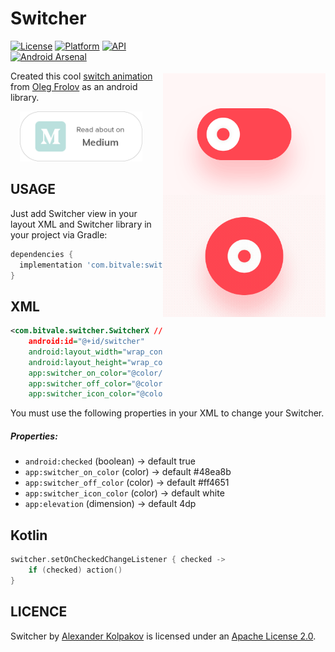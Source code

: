 # Switcher

<img src="/art/preview.gif" alt="sample" title="sample" width="260" height="390" align="right" vspace="52" />

[![License](https://img.shields.io/badge/License-Apache%202.0-blue.svg)](https://opensource.org/licenses/Apache-2.0)
[![Platform](https://img.shields.io/badge/platform-android-green.svg)](http://developer.android.com/index.html)
[![API](https://img.shields.io/badge/API-19%2B-brightgreen.svg?style=flat)](https://android-arsenal.com/api?level=19)
[![Android Arsenal](https://img.shields.io/badge/Android%20Arsenal-Switcher-orange.svg?style=flat)](https://android-arsenal.com/details/1/7460)

Created this cool [switch animation](https://dribbble.com/shots/5429846-Switcher-XLIV) from [Oleg Frolov](https://dribbble.com/Volorf) as an android library. 

<a href="https://android.jlelse.eu/android-dynamic-custom-view-is-easy-433258cbb80f">
  <img alt="Read on Medium" src="/art/medium.png" width="196" height="80" hspace="15" />
</a>

USAGE
-----

Just add Switcher view in your layout XML and Switcher library in your project via Gradle:

```gradle
dependencies {
  implementation 'com.bitvale:switcher:1.0.7'
}
```

XML
-----

```xml
<com.bitvale.switcher.SwitcherX // or SwitcherC
    android:id="@+id/switcher"
    android:layout_width="wrap_content"
    android:layout_height="wrap_content"
    app:switcher_on_color="@color/on_color"
    app:switcher_off_color="@color/off_color"
    app:switcher_icon_color="@color/icon_color" />
```

You must use the following properties in your XML to change your Switcher.


##### Properties:

* `android:checked`                 (boolean)   -> default  true
* `app:switcher_on_color`           (color)     -> default  #48ea8b
* `app:switcher_off_color`          (color)     -> default  #ff4651
* `app:switcher_icon_color`         (color)     -> default  white
* `app:elevation`                   (dimension) -> default  4dp

Kotlin
-----

```kotlin
switcher.setOnCheckedChangeListener { checked ->
    if (checked) action()
}
```

LICENCE
-----

Switcher by [Alexander Kolpakov](https://play.google.com/store/apps/dev?id=7044571013168957413) is licensed under an [Apache License 2.0](http://www.apache.org/licenses/LICENSE-2.0).